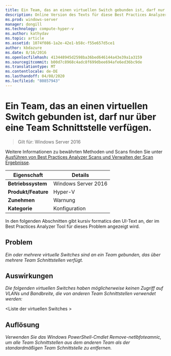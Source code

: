 ```yaml
---
title: Ein Team, das an einen virtuellen Switch gebunden ist, darf nur über eine Team Schnittstelle verfügen.
description: Online Version des Texts für diese Best Practices Analyzer Regel.
ms.prod: windows-server
manager: dongill
ms.technology: compute-hyper-v
ms.author: kathydav
ms.topic: article
ms.assetid: 1074f086-1a2e-42e1-b58c-f55e657d5ce1
author: kbdazure
ms.date: 8/16/2016
ms.openlocfilehash: 413448945d2598ba36bed646144a43e39a1a3159
ms.sourcegitcommit: b00d7c8968c4adc8f699dbee694afe6ed36bc9de
ms.translationtype: MT
ms.contentlocale: de-DE
ms.lasthandoff: 04/08/2020
ms.locfileid: "80857943"
---
```

# <a name="a-team-bound-to-a-virtual-switch-should-only-have-one-exposed-team-interface"></a>Ein Team, das an einen virtuellen Switch gebunden ist, darf nur über eine Team Schnittstelle verfügen.

>Gilt für: Windows Server 2016

Weitere Informationen zu bewährten Methoden und Scans finden Sie unter [Ausführen von Best Practices Analyzer Scans und Verwalten der Scan Ergebnisse](https://go.microsoft.com/fwlink/p/?LinkID=223177).  
  
|Eigenschaft|Details|
|-|-|  
|**Betriebssystem**|Windows Server 2016|  
|**Produkt/Feature**|Hyper-V|  
|**Zunehmen**|Warnung|  
|**Kategorie**|Konfiguration|  
  
In den folgenden Abschnitten gibt kursiv formatics den UI-Text an, der im Best Practices Analyzer Tool für dieses Problem angezeigt wird.  
  
## <a name="issue"></a>Problem
*Ein oder mehrere virtuelle Switches sind an ein Team gebunden, das über mehrere Team Schnittstellen verfügt.*  
  
## <a name="impact"></a>Auswirkungen
*Die folgenden virtuellen Switches haben möglicherweise keinen Zugriff auf VLANs und Bandbreite, die von anderen Team Schnittstellen verwendet werden:*  
  
\<Liste der virtuellen Switches >  
  
## <a name="resolution"></a>Auflösung
*Verwenden Sie das Windows PowerShell-Cmdlet Remove-netlbfoteamnic, um alle Team Schnittstellen aus dem anderen Team als der standardmäßigen Team Schnittstelle zu entfernen.*  
  


